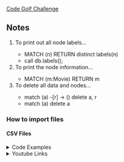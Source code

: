 [Code Golf Challenge](https://neo4j-code-golf-2022.devpost.com)

## Notes

<html>
  <ol>
    <li>To print out all node labels...</li>
    <ul>
      <li>MATCH (n) RETURN distinct labels(n)</li>
      <li>call db.labels();</li>
    </ul>
    <li>To print the node information...</li>
      <ul>
        <li>MATCH (m:Movie) RETURN m</li>
      </ul>
    <li>To delete all data and nodes...</li>
    <ul>
      <li>match (a) -[r] -> () delete a, r</li>
      <li>match (a) delete a</li>
    </ul>
  </ol>
</html>

<html>
  <h3>How to import files</h3>
  <h4>CSV Files</h4>
  <details>
    <summary>Code Examples</summary>
    <p><br> LOAD CSV WITH HEADERS FROM 'file:///test.csv' AS line 
       <br> MERGE (n:MyNode {Name:line.Client})
       <br> MERGE (m:MyNode {Name:line.Year_joined})
       <br> MERGE (n) -[:TO {dist:line.Description}]-> (m)
       <br>
       <br> LOAD CSV WITH HEADERS FROM 'file:///test.csv' AS line
       <br> MERGE (n:MyNode {Name:line.Client})
       <br> MERGE (m:MyNode {Name:line.Year_joined})
       <br> MERGE (d:MyNode {Name:line.Description})
       <br> MERGE (n) -[:TO {dist:line.Description}]-> (m)
       <br> MERGE (d) -[:TO {dist:line.Year_joined}]-> (n)
       <br>
       <br>
       <br> LOAD CSV WITH HEADERS FROM 'file:///disney_plus_titles.csv' AS disney with disney where disney.director is not null AND disney.cast is not null AND disney.country is not null
      <br> MERGE (s:disney {ID:disney.show_id})
      <br> MERGE (t:disney {Type:disney.type})
      <br> MERGE (l:disney {Title:disney.title})
      <br> MERGE (d:disney {Director:disney.director})
      <br> MERGE (c:disney {Cast:disney.cast})
      <br> MERGE (u:disney {Country:disney.country})
      <br> MERGE (e:disney {Year:disney.release_year})
      <br> MERGE (r:disney {Rating:disney.rating})
      <br> MERGE (a:disney {Length:disney.duration})
      <br> MERGE (i:disney {Genre:disney.listed_in})
      <br> MERGE (p:disney {Summary:disney.description})
      <br> MERGE (d) -[:TO {date:disney.release_year}]-> (l)
      <br> MERGE (c) -[:TO {date:disney.release_year}]-> (l)
      <br> MERGE (l) -[:TO ]-> (s)
      <br> MERGE (p) -[:TO ]-> (l)
      <br> MERGE (l) -[:TO {rating:disney.rating}]-> (t)
      <br> MERGE (u) -[:TO {rating:disney.rating}]-> (t)
      <br> MERGE (t) -[:TO ]-> (i)
      <br>
      <br>
      <br> LOAD CSV WITH HEADERS FROM 'file:///disney_plus_titles.csv' AS disney with disney where disney.director is not null AND disney.cast is not null AND disney.country is not null
      <br> MERGE (s:ID {ID:disney.show_id})
      <br> MERGE (t:INFO {Type:disney.type})
      <br> MERGE (l:INFO {Title:disney.title})
      <br> MERGE (d:CREDITS {Director:disney.director})
      <br> MERGE (c:CREDITS {Cast:disney.cast})
      <br> MERGE (u:LOCATION {Country:disney.country})
      <br> MERGE (e:INFO {Year:disney.release_year})
      <br> MERGE (r:INFO {Rating:disney.rating})
      <br> MERGE (a:INFO {Length:disney.duration})
      <br> MERGE (i:INFO {Genre:disney.listed_in})
      <br> MERGE (p:INFO {Summary:disney.description})
      <br> MERGE (d) -[:YEAR {date:disney.release_year}]-> (l)
      <br> MERGE (c) -[:YEAR {date:disney.release_year}]-> (l)
      <br> MERGE (s) -[:YEAR {date:disney.release_year}]-> (p)
      <br> MERGE (l) -[:TO ]-> (s)
      <br> MERGE (p) -[:TO ]-> (l)
      <br> MERGE (l) -[:RATING {rating:disney.rating}]-> (t)
      <br> MERGE (u) -[:RATING {rating:disney.rating}]-> (t)
      <br> MERGE (t) -[:TO ]-> (i)
      <br>
      <br>
      <br> LOAD CSV WITH HEADERS FROM 'file:///disney_plus_titles.csv' AS disney with disney where disney.director is not null AND disney.cast is not null AND disney.country is not null
      <br> MERGE (s:ID {ID:disney.show_id})
      <br> MERGE (t:INFO {Type:disney.type})
      <br> MERGE (l:INFO {Title:disney.title})
      <br> MERGE (d:CREDITS {Director:disney.director})
      <br> MERGE (c:CREDITS {Cast:disney.cast})
      <br> MERGE (u:LOCATION {Country:disney.country})
      <br> MERGE (e:INFO {Year:disney.release_year})
      <br> MERGE (r:INFO {Rating:disney.rating})
      <br> MERGE (a:INFO {Length:disney.duration})
      <br> MERGE (i:INFO {Genre:disney.listed_in})
      <br> MERGE (p:INFO {Summary:disney.description})
      <br> MERGE (d) -[:YEAR {date:disney.release_year}]-> (l) <- [:YEAR {date:disney.release_year} ]- (c)
      <br> MERGE (l) -[:ID {ID:disney.show_id}]-> (s)
      <br> MERGE (l) -[:INFO ]- (t) -[:INFO ]- (e) -[:INFO ]- (r) -[:INFO ]- (a) -[:INFO]- (i) -[:INFO]- (p) -[:LOCATION]- (u)


    </p>
  </details>
  <details>
    <summary>Youtube Links</summary>
    <p><br> <a href="https://www.youtube.com/watch?v=npOMyKnmgMI">Import CSV file in NEO4j by Gephi</a>
      <br> <a href="https://www.youtube.com/watch?v=J8vmqJrqd6w&t=309s">How to import CSV into Neo4j? | Neo4j Tutorial for Beginners | Let's have a look @ LOAD CSV | Part 3</a>
    </p>
  </details>
</html>
